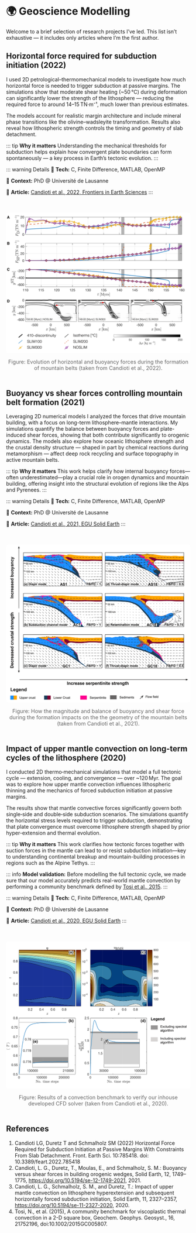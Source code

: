 # 🌍 Geoscience Modelling

Welcome to a brief selection of research projects I’ve led. This list isn’t exhaustive — it includes only articles where I’m the first author.

## Horizontal force required for subduction initiation (2022)

I used 2D petrological–thermomechanical models to investigate how much horizontal force is needed to trigger subduction at passive margins. The simulations show that moderate shear heating (~50 °C) during deformation can significantly lower the strength of the lithosphere — reducing the required force to around 14–15 TN·m⁻¹, much lower than previous estimates.

The models account for realistic margin architecture and include mineral phase transitions like the olivine–wadsleyite transformation. Results also reveal how lithospheric strength controls the timing and geometry of slab detachment.

::: tip **Why it matters**
Understanding the mechanical thresholds for subduction helps explain how convergent plate boundaries can form spontaneously — a key process in Earth’s tectonic evolution.
:::

::: warning Details
🔧 **Tech:** C, Finite Difference, MATLAB, OpenMP

🏢 **Context:** PhD @ Université de Lausanne

📄 **Article:** [Candioti et al., 2022, Frontiers in Earth Sciences](https://www.frontiersin.org/journals/earth-science/articles/10.3389/feart.2022.785418/full "Candioti et al., 2022, Frontiers")
:::

<figure style="margin: 3rem 0; text-align: center;">
  <img
    src="/projects/Candioti_et_al_2022_forces.png"
    alt="Horizontal forces"
    style="max-width: 100%; height: auto; border-radius: 6px;"
  />
  <figcaption style="margin-top: 0.75rem; font-size: 0.9rem; color: #666;">
    Figure: Evolution of horizontal and buoyancy forces during the formation of mountain belts (taken from Candioti et al., 2022).
  </figcaption>
</figure>

## Buoyancy vs shear forces controlling mountain belt formation (2021)

Leveraging 2D numerical models I analyzed the forces that drive mountain building, with a focus on long-term lithosphere–mantle interactions. My simulations quantify the balance between buoyancy forces and plate-induced shear forces, showing that both contribute significantly to orogenic dynamics. The models also explore how oceanic lithosphere strength and the crustal density structure — shaped in part by chemical reactions during metamorphism — affect deep rock recycling and surface topography in active mountain belts.

::: tip **Why it matters**
This work helps clarify how internal buoyancy forces—often underestimated—play a crucial role in orogen dynamics and mountain building, offering insight into the structural evolution of regions like the Alps and Pyrenees.
:::

::: warning Details
🔧 **Tech:** C, Finite Difference, MATLAB, OpenMP

🏢 **Context:** PhD @ Université de Lausanne

📄 **Article:** [Candioti et al., 2021, EGU Solid Earth](https://se.copernicus.org/articles/12/1749/2021/ "Candioti et al., 2021, EGU SE")
:::

<figure style="margin: 3rem 0; text-align: center;">
  <img
    src="/projects/Candioti_et_al_2021_buoyancy.png"
    alt="Buoyancy vs shear"
    style="max-width: 100%; height: auto; border-radius: 6px;"
  />
  <figcaption style="margin-top: 0.75rem; font-size: 0.9rem; color: #666;">
    Figure: How the magnitude and balance of buoyancy and shear force during the formation impacts on the the geometry of the mountain belts (taken from Candioti et al., 2021).
  </figcaption>
</figure>

## Impact of upper mantle convection on long-term cycles of the lithosphere (2020)

I conducted 2D thermo‑mechanical simulations that model a full tectonic cycle — extension, cooling, and convergence — over ~120 Myr. The goal was to explore how upper mantle convection influences lithospheric thinning and the mechanics of forced subduction initiation at passive margins.

The results show that mantle convective forces significantly govern both single‑side and double‑side subduction scenarios. The simulations quantify the horizontal stress levels required to trigger subduction, demonstrating that plate convergence must overcome lithosphere strength shaped by prior hyper-extension and thermal evolution.

::: tip **Why it matters**
This work clarifies how tectonic forces together with suction forces in the mantle can lead to or resist subduction initiation—key to understanding continental breakup and mountain-building processes in regions such as the Alpine Tethys.
:::

::: info **Model validation:**
Before modelling the full tectonic cycle, we made sure that our model accurately predicts real-world mantle convection by performing a community benchmark defined by [Tosi et al., 2015](https://agupubs.onlinelibrary.wiley.com/doi/full/10.1002/2015gc005807 "Tosi et al., 2015, AGU G3").
:::

::: warning Details
🔧 **Tech:** C, Finite Difference, MATLAB, OpenMP

🏢 **Context:** PhD @ Université de Lausanne

📄 **Article:** [Candioti et al., 2020, EGU Solid Earth](https://se.copernicus.org/articles/11/2327/2020/ "Candioti et al., 2020, EGU SE")
:::


<figure style="margin: 3rem 0; text-align: center;">
  <img
    src="/projects/Candioti_et_al_2020_benchmark.png"
    alt="Convection benchmark"
    style="max-width: 100%; height: auto; border-radius: 6px;"
  />
  <figcaption style="margin-top: 0.75rem; font-size: 0.9rem; color: #666;">
    Figure: Results of a convection benchmark to verify our inhouse developed CFD solver (taken from Candioti et al., 2020).
  </figcaption>
</figure>

## References

<div class="references">

1. Candioti LG, Duretz T and Schmalholz SM (2022) Horizontal Force Required for Subduction Initiation at Passive Margins With Constraints From Slab Detachment. Front. Earth Sci. 10:785418. doi: 10.3389/feart.2022.785418
2. Candioti, L. G., Duretz, T., Moulas, E., and Schmalholz, S. M.: Buoyancy versus shear forces in building orogenic wedges, Solid Earth, 12, 1749–1775, https://doi.org/10.5194/se-12-1749-2021, 2021.
3. Candioti, L. G., Schmalholz, S. M., and Duretz, T.: Impact of upper mantle convection on lithosphere hyperextension and subsequent horizontally forced subduction initiation, Solid Earth, 11, 2327–2357, https://doi.org/10.5194/se-11-2327-2020, 2020.
4. Tosi, N., et al. (2015), A community benchmark for viscoplastic thermal convection in a 2-D square box, Geochem. Geophys. Geosyst., 16, 21752196, doi:10.1002/2015GC005807.

</div>

